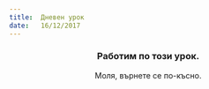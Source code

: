 ```yaml
---
title:  Дневен урок
date:   16/12/2017
---
```


### <center>Работим по този урок.</center>
<center>Моля, върнете се по-късно.</center>